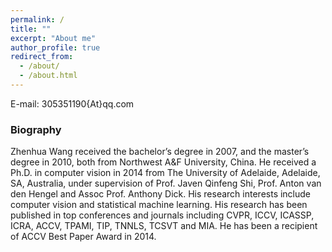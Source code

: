 ```yaml
---
permalink: /
title: ""
excerpt: "About me"
author_profile: true
redirect_from: 
  - /about/
  - /about.html
---
```


E-mail: 305351190{At}qq.com

### Biography
Zhenhua Wang received the bachelor’s degree in 2007, and the master’s degree in 2010, both from Northwest A&F University, China. He received a Ph.D. in computer vision in 2014 from The University of Adelaide, Adelaide, SA, Australia, under supervision of Prof. Javen Qinfeng Shi, Prof. Anton van den Hengel and Assoc Prof. Anthony Dick. His research interests include computer vision and statistical machine learning. His research has been published in top conferences and journals including CVPR, ICCV, ICASSP, ICRA, ACCV, TPAMI, TIP, TNNLS, TCSVT and MIA. He has been a recipient of ACCV Best Paper Award in 2014.
